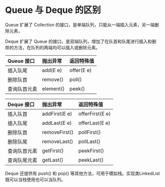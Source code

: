 ﻿
# **Queue 与 Deque 的区别**
Queue 扩展了 Collection 的接口，是单端队列，只能从一端插入元素，另一端删除元素，

Deque 扩展了 Queue 的接口，是双端队列，增加了在队首和队尾进行插入和删除的方法，在队列的两端均可以插入或删除元素。


|**Queue 接口**|**抛出异常**|**返回特殊值**|
| :- | :- | :- |
|插入队尾|add(E e)|offer(E e)|
|删除队首|remove()|poll()|
|查询队首元素|element()|peek()|


|**Deque 接口**|**抛出异常**|**返回特殊值**|
| :- | :- | :- |
|插入队首|addFirst(E e)|offerFirst(E e)|
|插入队尾|addLast(E e)|offerLast(E e)|
|删除队首|removeFirst()|pollFirst()|
|删除队尾|removeLast()|pollLast()|
|查询队首元素|getFirst()|peekFirst()|
|查询队尾元素|getLast()|peekLast()|

Deque 还提供有 push() 和 pop() 等其他方法，可用于模拟栈。实现类LinkedList既可以当栈使用也可以当队列。

